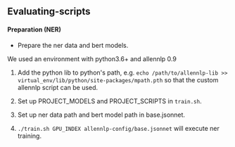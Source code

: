 ## Evaluating-scripts
#### Preparation (NER)
- Prepare the ner data and bert models.

We used an environment with python3.6+ and allennlp 0.9

1. Add the python lib to python's path, e.g.
```echo /path/to/allennlp-lib >> virtual_env/lib/python/site-packages/mpath.pth```
so that the custom allennlp script can be used.

2. Set up PROJECT_MODELS and PROJECT_SCRIPTS in ``train.sh``.
3. Set up ner data path and bert model path in base.jsonnet.
4. ```./train.sh GPU_INDEX allennlp-config/base.jsonnet``` will execute ner training.
